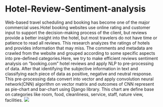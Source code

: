 # Hotel-Review-Sentiment-analysis
Web-based travel scheduling and booking has become one of the major commercial uses.Hotel booking websites use online rating and customer input to support the decision-making process of the client, but reviews provide a better insight into the hotel, but most travelers do not have time or patience to read all reviews. This research analyzes the ratings of hotels and provides information that may miss. The comments and metadata are crawled from the website and grouped according to some specific aspects into pre-defined categories.Here, we try to make efficient reviews sentiment analysis on “booking.com” hotel reviews and apply NLP to pre-processing of data. After that identifying the subjective information in text and classifying each piece of data as positive, negative and neutral response. This pre-processing data convert into vector and apply convolution neural network(CNN) algorithm on vector matrix and outcomes of CNN represent as pie-chart and bar-chart using Django library. This chart are define base on categories like room, food, cleanliness, service, staff, nature view, facilities. 
<img src="F:\7 sem\SGPV\screenshot_output.PNG">

